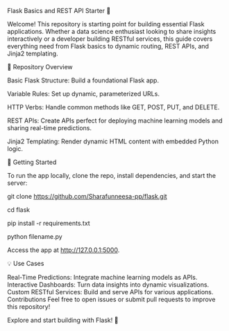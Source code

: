 Flask Basics and REST API Starter 🚀

Welcome! This repository is  starting point for building essential Flask applications. Whether a data science enthusiast looking to share insights interactively or a developer building RESTful services, this guide covers everything need from Flask basics to dynamic routing, REST APIs, and Jinja2 templating.

📂 Repository Overview

Basic Flask Structure: Build a foundational Flask app.

Variable Rules: Set up dynamic, parameterized URLs.

HTTP Verbs: Handle common methods like GET, POST, PUT, and DELETE.

REST APIs: Create APIs perfect for deploying machine learning models and sharing real-time predictions.

Jinja2 Templating: Render dynamic HTML content with embedded Python logic.

🚀 Getting Started

To run the app locally, clone the repo, install dependencies, and start the server:

git clone https://github.com/Sharafunneesa-pp/flask.git

cd flask

pip install -r requirements.txt

python filename.py

Access the app at http://127.0.0.1:5000.


💡 Use Cases

Real-Time Predictions: Integrate machine learning models as APIs.
Interactive Dashboards: Turn data insights into dynamic visualizations.
Custom RESTful Services: Build and serve APIs for various applications.
Contributions
Feel free to open issues or submit pull requests to improve this repository!

Explore and start building with Flask! 🎉
